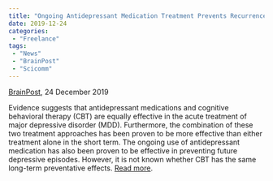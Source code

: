 ```yaml
---
title: "Ongoing Antidepressant Medication Treatment Prevents Recurrence of Major Depression"
date: 2019-12-24
categories:
 - "Freelance"
tags:
 - "News"
 - "BrainPost" 
 - "Scicomm"
---
```


<!--more-->

[BrainPost](https://www.brainpost.co/), 24 December 2019

Evidence suggests that antidepressant medications and cognitive behavioral therapy (CBT) are equally effective in the acute treatment of major depressive disorder (MDD). Furthermore, the combination of these two treatment approaches has been proven to be more effective than either treatment alone in the short term. The ongoing use of antidepressant medication has also been proven to be effective in preventing future depressive episodes. However, it is not known whether CBT has the same long-term preventative effects. [Read more](https://www.brainpost.co/weekly-brainpost/2019/12/24/ongoing-antidepressant-medication-treatment-prevents-recurrence-of-major-depression). 